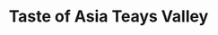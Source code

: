 ---
layout: place
title: "Taste of Asia Teays Valley"
permalink: /west-virginia/hurricane/taste-of-asia-teays-valley.html
stateAbbr: WV
stateName: West Virginia
cityName: Hurricane
seo:
  name: "Taste of Asia Teays Valley"
  type: Restaurant
  links: null
description: "Taste of Asia Teays Valley serves delicious sushi in Hurricane, West Virginia. Try fresh Japanese dishes for a great dining experience. "
place_id: ChIJsbLFxR-0SIgR_dUgOqOHx_0
photos:
  - name: >-
      places/ChIJsbLFxR-0SIgR_dUgOqOHx_0/photos/AeeoHcIUeBrMoo3FFbaxCHO31psDKGqXle72SLDjBT-qlabggtdwAxt506iPeoMrJfEwSY0uDCKZC-VFdpt2ppqaojW9bkqDbucoFYCCYwWOly1UDwzTnGLZxezmoc95FIAwTn5kPXT1UuTPbIBK7_6XYumMAhjI5HgSvm7Tf9Qau85X48u11NFjIMYPtxkt6ET6NXRy8y0jiuAkJqXyPNgnl8YgWu8-vV7tfMI1MTOZanlO68U84Pv2kr758pu-Z-CRMjFtZ1721R7SRmDhmKoqT20xtTq-kpHFh41mEdVhjpCVbh_11zb0s-ARjkp72Qw_kIfHJDzezFkk7VN0QEC6Krz28VqVHOe6DbBR8U7sm8h7TVkmGKHZiiPz-UrtLN9jArwO1igZVprLBdNOmtIkALQybE2hptyQSdJFBoy2ItPxHxo
    widthPx: 4800
    heightPx: 2700
    authorAttributions:
      - displayName: Jason R
        uri: https://maps.google.com/maps/contrib/107504597145434320981
        photoUri: >-
          https://lh3.googleusercontent.com/a/ACg8ocJytYF6IhSv-7044BQ6Eq1tXNQHgEtu7JU5Tk_ykz5FUBXRky_f=s100-p-k-no-mo
    flagContentUri: >-
      https://www.google.com/local/imagery/report/?cb_client=maps_api_places.places_api&image_key=!1e10!2sCIHM0ogKEICAgIDEnMy1vgE&hl=en-US
    googleMapsUri: >-
      https://www.google.com/maps/place//data=!3m4!1e2!3m2!1sCIHM0ogKEICAgIDEnMy1vgE!2e10!4m2!3m1!1s0x8848b41fc5c5b2b1:0xfdc787a33a20d5fd
  - name: >-
      places/ChIJsbLFxR-0SIgR_dUgOqOHx_0/photos/AeeoHcIcUTKaQO8kpbsNNzKbXDCqJdOYfnRFnWBXYQfn8O9BZ59PxOEWU3KyHvnpb0UFmzKoJ1l4i5Uut8E6-hWd3fFW1QLFe26Ty0GIZkuj_JIW1mfRG2eUd-6WZkrC1gEMHHU2N1Iy-a6VHruW75q5aXLEWt_ALm-L-Zgjm6iRAE3T-GVC-QLYfR3oPoMeN_XXtAgA-dI6PX8r4h7A9ARqLtoHylX61rJ0Fx3qZdszcRyIsztVlaTTF8nuE1n-asADHimA2gytCAe-xd5K7Vp1cdNPBfEMOJWxmvEZJ5ZJJPJ2T9gaFQTC8zhUsSg1T0K_19bQx3Y5nvpo_4CfmZ8U3ZJxkffPZjDeCTcyLKg4J6Wywp_DenHhKxtMZsV1WJZe_IJRS0d1YsKwUtkCREx9KEuaB9uwZLaOOyl-liqCanvOXQ
    widthPx: 4800
    heightPx: 3600
    authorAttributions:
      - displayName: James Elmore
        uri: https://maps.google.com/maps/contrib/115088025690713338596
        photoUri: >-
          https://lh3.googleusercontent.com/a-/ALV-UjWYZkMmIgyWhQFGs7qucAor3u_jQileFG7SPQcHRlES_aLon3nh=s100-p-k-no-mo
    flagContentUri: >-
      https://www.google.com/local/imagery/report/?cb_client=maps_api_places.places_api&image_key=!1e10!2sCIHM0ogKEICAgICh4qm6Uw&hl=en-US
    googleMapsUri: >-
      https://www.google.com/maps/place//data=!3m4!1e2!3m2!1sCIHM0ogKEICAgICh4qm6Uw!2e10!4m2!3m1!1s0x8848b41fc5c5b2b1:0xfdc787a33a20d5fd
  - name: >-
      places/ChIJsbLFxR-0SIgR_dUgOqOHx_0/photos/AeeoHcIkbRPWeyXdfwIa1iWPCpagLOhTrbDRnKjaDBF92YPT0O3sIFo7LYJFOHErvbs0fIYNunPBUkhLJNB--GyvEI9mRXhLkNGLidSJiu0G4slY960APVgrD3D12eDRDS34_fkMtVUbcIZsu16dISI21b9Uw0bvM5GdNMWR42ZXdKXG1hkMK5idA9-oeWkqgBdq61Du19fWknlvySOY6yMSfnOXN9YzMxx_vrKz7zvl8iaXWDov58B_cNILx64koZpJxJ-YMqTeD9zo_qAJdj-hIi6AeFjoC6HiDJAy9vTXTyjTnsvgYuMkHpe0WazTy6MX8ElrpzduXrjbs1a8FOdTbjTV_on6E2KHKGgwqXxAMBMAlo08sIeyYRNI2aniKM36uaiLvupp8HgnQNdvr4S0HY-soQOeDAe32JbTtgMnp20
    widthPx: 3600
    heightPx: 4800
    authorAttributions:
      - displayName: Sandraella Call
        uri: https://maps.google.com/maps/contrib/105827242332352651584
        photoUri: >-
          https://lh3.googleusercontent.com/a-/ALV-UjWHv61Ehj9vZmMLR_ozgl_l5mCj-iBjL6PKG4pJXSBYHaj8qzAt=s100-p-k-no-mo
    flagContentUri: >-
      https://www.google.com/local/imagery/report/?cb_client=maps_api_places.places_api&image_key=!1e10!2sCIHM0ogKEICAgIDT1PCBJg&hl=en-US
    googleMapsUri: >-
      https://www.google.com/maps/place//data=!3m4!1e2!3m2!1sCIHM0ogKEICAgIDT1PCBJg!2e10!4m2!3m1!1s0x8848b41fc5c5b2b1:0xfdc787a33a20d5fd
  - name: >-
      places/ChIJsbLFxR-0SIgR_dUgOqOHx_0/photos/AeeoHcJkye5edtwiDCO5wTxRZhcJmU6Xh1ZOYFmb-xKNWzaV3JGWJmedlWIkIqBkIPqslmZhEtXW6ZzQWZUfnyFBLvZAiQNWLDK40ArdH60hMk8-H0ME-5LDJv6H1gncDEAuFvYkQ7blyQDqh_7VzoubouLAAMzXCJiVGULW-xh4kjKD2arU8qtqyXK_2PABZhkxXiuy88qxG8FivDIGpTOYlWTN87kteb9UTSwkUOGxTp4Na3hQNLJs5jeZ74a7Edct3NF3ixJ9Meo9nO_devh4Bq-LgOb2Nafg_tmLgtXapTO1xjLz-iU-LuIKzMvY4O1Kv5QythJys1uQFAWCFcpQit5X2AZrzsbfx9ZIPEvxNuwT89x8-Zfg_9ZTt8TpgjRQnFwUWlRdgiRd6V2pJR6VOlpNIk0zoMwgpSE0qXsf-dc3bM7S
    widthPx: 4032
    heightPx: 3024
    authorAttributions:
      - displayName: Sid C
        uri: https://maps.google.com/maps/contrib/102574205788486530869
        photoUri: >-
          https://lh3.googleusercontent.com/a-/ALV-UjXpnWdkhz_fDApNu-qcUMoMc6EeccDmB01i4_vkfsUiaZrov-o1KA=s100-p-k-no-mo
    flagContentUri: >-
      https://www.google.com/local/imagery/report/?cb_client=maps_api_places.places_api&image_key=!1e10!2sCIHM0ogKEICAgICGoKL2lwE&hl=en-US
    googleMapsUri: >-
      https://www.google.com/maps/place//data=!3m4!1e2!3m2!1sCIHM0ogKEICAgICGoKL2lwE!2e10!4m2!3m1!1s0x8848b41fc5c5b2b1:0xfdc787a33a20d5fd
  - name: >-
      places/ChIJsbLFxR-0SIgR_dUgOqOHx_0/photos/AeeoHcJmNey5Ps08ilM_kHQlDdlIcOaygeyygruC0U1350GcUyQvaoRsOsRm5leS1ReqIj3nw2WgTEuYLDJ5HqIS9N-RBWzzTL3m74GoCdGBY66_ngtTcNZDGpFdacxJJqwOLMOwwguDLKcLU7CUnODJ6cPjzqcDOJCg5Swf63EwWdq3R27S-kz7iUJ_HFnReqCJVW5zD1n57_7SQKdP4cAl5YmEHwp0_8phZlX4km_vOhhJ7mGlkmXiV_Rd_aisdvrJpJHaj8uVnI2DAipRKWkGfP1CnvfzXwVWywPX7OXFxNyKO1FD1AGzR8UvuEtDkeDoPdJdOQRcdC2u_IIkoG6F5NFqEcZHFSTHGCHLZg_pwFh3GZuFEneHoENgMkgVHmMLeDWgWhhiR8TDrP5H2jSYxtJjNeAgnU2pjQmLcCGFIBU
    widthPx: 3024
    heightPx: 4032
    authorAttributions:
      - displayName: Mark Tremel
        uri: https://maps.google.com/maps/contrib/104121381192844337536
        photoUri: >-
          https://lh3.googleusercontent.com/a-/ALV-UjVefhp-JA1RagHngtELUiYYnIwamUfAa5zfwj-ECPBDeUAUQ88juw=s100-p-k-no-mo
    flagContentUri: >-
      https://www.google.com/local/imagery/report/?cb_client=maps_api_places.places_api&image_key=!1e10!2sCIHM0ogKEICAgMDw58HhQQ&hl=en-US
    googleMapsUri: >-
      https://www.google.com/maps/place//data=!3m4!1e2!3m2!1sCIHM0ogKEICAgMDw58HhQQ!2e10!4m2!3m1!1s0x8848b41fc5c5b2b1:0xfdc787a33a20d5fd
  - name: >-
      places/ChIJsbLFxR-0SIgR_dUgOqOHx_0/photos/AeeoHcJJwwp5CLs0khE8AHcPVoaDF4kPuVhQ09XLImrtUFw1sB2S22oaBpoDLR-qsAyTXhTi9qomM-_hDIwW9DrwfYI6_828BUXJlf8NKMYJ1SsAgEPJWBR1Hahf0fPlZ0WCA701OQAmKL-prDCHneD-NcgUT8bU1HI4MdyfO6nM9cRiCB1EcyAe5GF-y1LTvig0UtpdVl7WHNbXyWxz0FzV-roAO1hszZ9GoPqBWD1qPIdwnYPfjrL0Kek9h8kXfXzvff20etSIczsSnTdg5cxFWjC-ixoavfrYV7OjFpw4nqEKK6RrV8fuOo1DZZXDEFpSgtxo4IVqcXbX36pbEsvcmWsmoNbEhZyLmTNKqRKDwpPAXji76vJdIrdip0lwtxRYNoPRPTtudj0F437WA-RcvlFhlKBFxH4DDC6H4PmT-1FHSSvH
    widthPx: 3024
    heightPx: 4032
    authorAttributions:
      - displayName: Laeeq Ahmed
        uri: https://maps.google.com/maps/contrib/105744201125683444958
        photoUri: >-
          https://lh3.googleusercontent.com/a-/ALV-UjUXfrnUcTW9EXquWPRtP12eEwGf1zTZ5af_XK-oH6NTUCg3nieLIw=s100-p-k-no-mo
    flagContentUri: >-
      https://www.google.com/local/imagery/report/?cb_client=maps_api_places.places_api&image_key=!1e10!2sCIHM0ogKEICAgIDz25mu1gE&hl=en-US
    googleMapsUri: >-
      https://www.google.com/maps/place//data=!3m4!1e2!3m2!1sCIHM0ogKEICAgIDz25mu1gE!2e10!4m2!3m1!1s0x8848b41fc5c5b2b1:0xfdc787a33a20d5fd
  - name: >-
      places/ChIJsbLFxR-0SIgR_dUgOqOHx_0/photos/AeeoHcIdpBJmAm-T9OsyTxop0_Y-VD-SssApwOMDCPBu_cgVH7I86fVyoaomFnxUlHW8CFNJZNu78IVywBPLbaSGOkUZfLy3-1Z1EoJaoFsAFJqp0Yk6E0IyDGv5KbC9ZexSMf3htI-zmTreUeQCwse7LcHi8dTN-FXbCbqyc4kbVW6o-6-b1RYTO2IMHEIKgLAIqnNfPSz4XV9612P6FIl--ngrd_KcvDeqlrGkKoo07WRA05ze9jAXGZAEkYjnW0vDU1AkOuliqELjYdF83SkIb-lDGUf-oK8M4effbOwjTNAQGP6LekwXRZfxm-hnufcNAhpCAbk98wpElPBpBRlTLfYXYdtgtI9SHqKbaic8PhKVAd_pKs0CvNXxy6pBv8b9z2i6S__Ld4PtmXrmLQ98oi9MUYMzKY-HZk3dOrePL7T1HUY
    widthPx: 3024
    heightPx: 4032
    authorAttributions:
      - displayName: Sandraella Call
        uri: https://maps.google.com/maps/contrib/105827242332352651584
        photoUri: >-
          https://lh3.googleusercontent.com/a-/ALV-UjWHv61Ehj9vZmMLR_ozgl_l5mCj-iBjL6PKG4pJXSBYHaj8qzAt=s100-p-k-no-mo
    flagContentUri: >-
      https://www.google.com/local/imagery/report/?cb_client=maps_api_places.places_api&image_key=!1e10!2sCIHM0ogKEICAgIDJmZrP7wE&hl=en-US
    googleMapsUri: >-
      https://www.google.com/maps/place//data=!3m4!1e2!3m2!1sCIHM0ogKEICAgIDJmZrP7wE!2e10!4m2!3m1!1s0x8848b41fc5c5b2b1:0xfdc787a33a20d5fd
  - name: >-
      places/ChIJsbLFxR-0SIgR_dUgOqOHx_0/photos/AeeoHcLQVOPai-ATHX1HLYbC0optiN3dpm6XB7FEj2MWhePfSEuCWSDwkRxbGw-WTo_qJ7gf18opTWk3jvjwS5bZyzAHyZRMITLgCuOfZcHsyTKwLE-40sI_OSB6pQfx6dAbgMXUsIA7itZV_mJhYfuhWRZbpTLwpgtc633ROmsJsDyvCqW9_DwPqfFmf8tLwaJsE-kc4Zv2eKD7r3nWRJUvdwp_ZDnZzfORRmQFImabuhvj1KrIHkboDFeMJOx2s0Ooj85dPDqkZxibkhHFt3JCOyN7Dk5uPzOYSCy2LXb6A_rjSSqHygoG7DG5TOVsv17zIBY7_mWmTSfoEsENRl4G_HNPMf71fZBj_db2aIkp4vxXzbbWz_ZB00X3boNlXWnTuhtD82FMI8E0iMkMJVPSYDU2ge-6x-zC5BZ9UH73kJzHVGX-
    widthPx: 3024
    heightPx: 4032
    authorAttributions:
      - displayName: Laeeq Ahmed
        uri: https://maps.google.com/maps/contrib/105744201125683444958
        photoUri: >-
          https://lh3.googleusercontent.com/a-/ALV-UjUXfrnUcTW9EXquWPRtP12eEwGf1zTZ5af_XK-oH6NTUCg3nieLIw=s100-p-k-no-mo
    flagContentUri: >-
      https://www.google.com/local/imagery/report/?cb_client=maps_api_places.places_api&image_key=!1e10!2sCIHM0ogKEICAgIDz28nDtAE&hl=en-US
    googleMapsUri: >-
      https://www.google.com/maps/place//data=!3m4!1e2!3m2!1sCIHM0ogKEICAgIDz28nDtAE!2e10!4m2!3m1!1s0x8848b41fc5c5b2b1:0xfdc787a33a20d5fd
  - name: >-
      places/ChIJsbLFxR-0SIgR_dUgOqOHx_0/photos/AeeoHcISgp1PCsx1jwaFTAZegb3od3SCwIQgllX30WFp_imkihJFakDRv8LQW84RLaRboWlTqtDBB5LNoWvodmSMkfqUHx4yKi_hMz9AybJMxb3arw_HGJYR0g8sZ6gzJg2G41snN-CPyhfERBCsalgJYVg3FxHsLtpOXPandmOAplIvRniK1pPVurM3W-CncSiHt8YdU4KZqln5OqohNp1KHYAVXBbi1ApK3tkDtQOdSTmyDdcPjEBqEbD3kKoguGOKqnaau2FieAtey7dn_p45nq1fz6zi_o5YKuvL8-Ql2fvJ-uo39q8IGhNUFuCR-zRWuxIfhytNLtB7Tp9f6OilwiJFcGR9uBPcW3SvZBNewSaJ-b_OaYSl7CMI3G9Mh3OjRCRaszqwkXWQviYhBaKM9Ak17aYRwhHGxPu_ZR-sZqLC3f-z
    widthPx: 4032
    heightPx: 3024
    authorAttributions:
      - displayName: Joe Wall
        uri: https://maps.google.com/maps/contrib/108945175281682423728
        photoUri: >-
          https://lh3.googleusercontent.com/a-/ALV-UjX9wRr0mxZh47mxFbzldmO0jgI1K88nCGrPpUTpv1TaGYyRqq2r=s100-p-k-no-mo
    flagContentUri: >-
      https://www.google.com/local/imagery/report/?cb_client=maps_api_places.places_api&image_key=!1e10!2sCIHM0ogKEICAgIDZo6ms1gE&hl=en-US
    googleMapsUri: >-
      https://www.google.com/maps/place//data=!3m4!1e2!3m2!1sCIHM0ogKEICAgIDZo6ms1gE!2e10!4m2!3m1!1s0x8848b41fc5c5b2b1:0xfdc787a33a20d5fd
  - name: >-
      places/ChIJsbLFxR-0SIgR_dUgOqOHx_0/photos/AeeoHcLBGKwTdNRfWXma0pyA-Jtou0CsY_ig-cNBIyyp8-3T_dWjHTYhjW5wissley5VVgti3Kto3wQsgUkqZ75A9FfIkw4h2LK7feUKMZgY8v_ImNtf6xhTM5hRr3UXOJRWcZ-6P7w5cRrCnbkhu19sGk6HJZjShZbw-7WxtHTBm10KUPvLnAz0SbCTPZZsy1Y72Ggujddcp19b19JT8njl4geDiG2T9FcUlTapS9hs4oqvIyEJ8chbMv3qdw2PvSQjKGWtZsgT29U2JGI7PijDFtuwXr4IDEOlVuIeUR1pQ1UnwXgsZjEqFGZ33YlrgY_Xreohx7P2N_ZiUeUArgdWOy0aBJRFPJXP_giPr4_b1gEmHIFHL24qNS89AYg40lI7xwl_1r0j_XghCURI2Vb4vcaHLBPWt0ixlJ71h7c0RAbAVQ
    widthPx: 4032
    heightPx: 3024
    authorAttributions:
      - displayName: Mark Tremel
        uri: https://maps.google.com/maps/contrib/104121381192844337536
        photoUri: >-
          https://lh3.googleusercontent.com/a-/ALV-UjVefhp-JA1RagHngtELUiYYnIwamUfAa5zfwj-ECPBDeUAUQ88juw=s100-p-k-no-mo
    flagContentUri: >-
      https://www.google.com/local/imagery/report/?cb_client=maps_api_places.places_api&image_key=!1e10!2sCIHM0ogKEICAgMDw58HhAQ&hl=en-US
    googleMapsUri: >-
      https://www.google.com/maps/place//data=!3m4!1e2!3m2!1sCIHM0ogKEICAgMDw58HhAQ!2e10!4m2!3m1!1s0x8848b41fc5c5b2b1:0xfdc787a33a20d5fd
address: 1 Liberty Square Dr, Hurricane, WV 25526, USA
street: 1 Liberty Square Dr
city: Hurricane
state: WV
zip: '25526'
country: USA
neighborhood: null
latitude: '38.459275'
longitude: '-81.933515'
accessibility_options:
  wheelchairAccessibleParking: true
  wheelchairAccessibleEntrance: true
  wheelchairAccessibleRestroom: true
  wheelchairAccessibleSeating: true
business_status: OPERATIONAL
name: Taste of Asia Teays Valley
google_maps_links:
  directionsUri: >-
    https://www.google.com/maps/dir//''/data=!4m7!4m6!1m1!4e2!1m2!1m1!1s0x8848b41fc5c5b2b1:0xfdc787a33a20d5fd!3e0
  placeUri: https://maps.google.com/?cid=18286733947085837821
  writeAReviewUri: >-
    https://www.google.com/maps/place//data=!4m3!3m2!1s0x8848b41fc5c5b2b1:0xfdc787a33a20d5fd!12e1
  reviewsUri: >-
    https://www.google.com/maps/place//data=!4m4!3m3!1s0x8848b41fc5c5b2b1:0xfdc787a33a20d5fd!9m1!1b1
  photosUri: >-
    https://www.google.com/maps/place//data=!4m3!3m2!1s0x8848b41fc5c5b2b1:0xfdc787a33a20d5fd!10e5
primary_type: Asian Restaurant
opening_hours:
  regular: null
  current: null
secondary_opening_hours:
  regular:
    weekdayDescriptions: null
    type: null
  current:
    weekdayDescriptions: null
    type: null
phone: null
price_level: null
price_range: null
rating: null
rating_count: 0
website: null
reviews: null
parking_options: null
payment_options: null
allow_dogs: null
curbside_pickup: null
delivery: null
dine_in: null
good_for_children: null
good_for_groups: null
good_for_sports: null
live_music: null
menu_for_children: null
outdoor_seating: null
reservable: null
restroom: null
serves_beer: null
serves_breakfast: null
serves_brunch: null
serves_cocktails: null
serves_coffee: null
serves_dinner: null
serves_dessert: null
serves_lunch: null
serves_vegetarian_food: null
serves_wine: null
takeout: null
summary: null

---